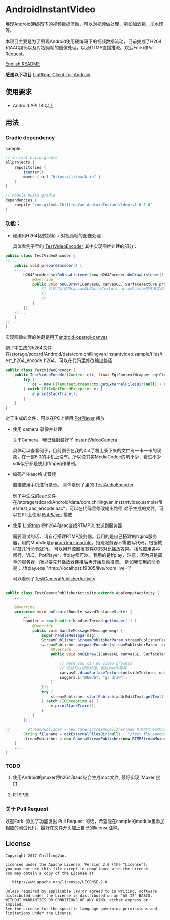 # AndroidInstantVideo
展现Android硬编码下的视频数据流动，可以对视频做处理，例如加滤镜，加水印等。

本项目主要是为了展现Android使用硬编码下的视频数据流动，目前完成了H264和AAC编码以及对视频帧的图像处理，以及RTMP直播推流。欢迎Fork和Pull Request。

[English README](https://github.com/ChillingVan/AndroidInstantVideo/blob/master/README-en.md) 

**感谢以下项目**
[LibRtmp-Client-for-Android](https://github.com/ant-media/LibRtmp-Client-for-Android)


## 使用要求
* Android API 18 以上

## 用法

### Gradle dependency
sample:
```groovy
// in root build.gradle
allprojects {
    repositories {
        jcenter()
        maven { url "https://jitpack.io" }
    }
}

// module build.gradle
dependencies {
    compile 'com.github.ChillingVan:AndroidInstantVideo:v1.0.1.0'
}
```


### 功能：

* 硬编码H264格式视频 + 对视频帧的图像处理
  
  具体看例子里的 [TestVideoEncoder](https://github.com/ChillingVan/AndroidInstantVideo/blob/master/app/src/main/java/com/chillingvan/instantvideo/sample/test/video/TestVideoEncoder.java)
  其中实现图片处理的部分：
```java
public class TestVideoEncoder {
//...
    public void prepareEncoder() {
    //...
        h264Encoder.setOnDrawListener(new H264Encoder.OnDrawListener() {
            @Override
            public void onGLDraw(ICanvasGL canvasGL, SurfaceTexture producedSurfaceTexture, RawTexture rawTexture, @Nullable SurfaceTexture outsideSurfaceTexture, @Nullable BasicTexture outsideTexture) {
                // 此处可以使用canvasGL的drawTexture, drawBitmap等方法实现对视频帧的处理.
                // 
                // 
            }
        });
    //...
    }
//...
}
```
  实现图像处理的关键是用了[android-opengl-canvas](https://github.com/ChillingVan/android-openGL-canvas)

  例子中生成的h264文件在/storage/sdcard/Android/data/com.chillingvan.instantvideo.sample/files/test_h264_encode.h264，可以在代码里修改输出路径
```java
public class TestVideoEncoder {
    public TestVideoEncoder(Context ctx, final EglContextWrapper eglCtx) {
        try {
            os = new FileOutputStream(ctx.getExternalFilesDir(null) + File.separator + "test_h264_encode.h264");
        } catch (FileNotFoundException e) {
            e.printStackTrace();
        }
    }
}
```

对于生成的文件，可以在PC上使用 [PotPlayer](http://potplayer.daum.net/?lang=zh_CN) 播放


* 使用 camera 录像并处理

  关于Camera，我已经封装好了 [InstantVideoCamera](https://github.com/ChillingVan/AndroidInstantVideo/blob/master/applibs/src/main/java/com/chillingvan/lib/camera/InstantVideoCamera.java)

  具体可以查看例子，目前例子在我的4.4手机上录下来的文件有一卡一卡的现象，在一部6.0的手机上没有。所以说其实MediaCodec的坑不少，看过不少sdk似乎都是使用ffmpeg作录制。


* 编码产生aac格式音频

  直接使用手机进行录音。
  具体看例子里的 [TestAudioEncoder](https://github.com/ChillingVan/AndroidInstantVideo/blob/master/app/src/main/java/com/chillingvan/instantvideo/sample/test/audio/TestAudioEncoder.java)
  

  例子中生成的aac文件在/storage/sdcard/Android/data/com.chillingvan.instantvideo.sample/files/test_aac_encode.aac"，可以在代码里修改输出路径
  对于生成的文件，可以在PC上使用 [PotPlayer](http://potplayer.daum.net/?lang=zh_CN) 播放


* 使用 [LibRtmp](https://github.com/ant-media/LibRtmp-Client-for-Android) 将h264和aac变成RTMP流 发送到服务器

  需要测试的话，请自行搭建RTMP服务器。我用的是自己搭建的Nginx服务器，用的Module是[nginx-rtmp-module](https://github.com/arut/nginx-rtmp-module)。搭建服务器不需要写代码，根据教程敲几行命令就行。
  可以用开源直播软件[OBS](https://obsproject.com/)对比播放效果。播放器用各种都行，VLC，PotPlayer，ffplay都可以。我用的是ffplay，注意，因为只是简单的服务器，所以要先开播放器连接后再开始启动推流。
  例如我使用的命令是：.\ffplay.exe "rtmp://localhost:19305/live/room live=1"
  
  可以看例子[TestCameraPublisherActivity](https://github.com/ChillingVan/AndroidInstantVideo/blob/master/app/src/main/java/com/chillingvan/instantvideo/sample/test/publisher/TestCameraPublisherActivity.java)
```java

public class TestCameraPublisherActivity extends AppCompatActivity {
    ...
    
    @Override
    protected void onCreate(Bundle savedInstanceState) {
        ...
        handler = new Handler(handlerThread.getLooper()) {
            @Override
            public void handleMessage(Message msg) {
                super.handleMessage(msg);
                StreamPublisher.StreamPublisherParam streamPublisherParam = new StreamPublisher.StreamPublisherParam();
                streamPublisher.prepareEncoder(streamPublisherParam, new H264Encoder.OnDrawListener() {
                    @Override
                    public void onGLDraw(ICanvasGL canvasGL, SurfaceTexture surfaceTexture, RawTexture rawTexture, @Nullable SurfaceTexture outsideSurfaceTexture, @Nullable BasicTexture outsideTexture) {

                        // Here you can do video process
                        // 此处可以视频处理，例如加水印等等
                        canvasGL.drawSurfaceTexture(outsideTexture, outsideSurfaceTexture, 0, 0, outsideTexture.getWidth(), outsideTexture.getHeight());
                        Loggers.i("DEBUG", "gl draw");
                    }
                });
                try {
                    streamPublisher.startPublish(addrEditText.getText().toString(), streamPublisherParam.width, streamPublisherParam.height);
                } catch (IOException e) {
                    e.printStackTrace();
                }
            }
        };

//        streamPublisher = new CameraStreamPublisher(new RTMPStreamMuxer(), cameraPreviewTextureView, instantVideoCamera);
        String filename = getExternalFilesDir(null) + "/test_flv_encode.flv";
        streamPublisher = new CameraStreamPublisher(new RTMPStreamMuxer(filename), cameraPreviewTextureView, instantVideoCamera);
    }
    ...
}
```

### TODO

1. 使用Android的muxer将h264和aac结合生成mp4文件, 最好实现 IMuxer 接口

2. RTSP流

### 关于 Pull Request

欢迎Fork!
添加了功能发出 Pull Request 的话，希望能在sample的module里添加相应的测试代码，最好在文件开头加上自己的license注释。


## License
    Copyright 2017 ChillingVan.

    Licensed under the Apache License, Version 2.0 (the "License");
    you may not use this file except in compliance with the License.
    You may obtain a copy of the License at

       http://www.apache.org/licenses/LICENSE-2.0

    Unless required by applicable law or agreed to in writing, software
    distributed under the License is distributed on an "AS IS" BASIS,
    WITHOUT WARRANTIES OR CONDITIONS OF ANY KIND, either express or implied.
    See the License for the specific language governing permissions and
    limitations under the License.
